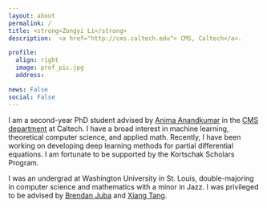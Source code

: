 ```yaml
---
layout: about
permalink: /
title: <strong>Zongyi Li</strong>
description:  <a href="http://cms.caltech.edu"> CMS, Caltech</a>.

profile:
  align: right
  image: prof_pic.jpg
  address: 

news: False
social: False
---
```


I am a second-year PhD student advised by [Anima Anandkumar](http://tensorlab.cms.caltech.edu/users/anima) 
in the [CMS department](href="http://cms.caltech.edu) at Caltech. 
I have a broad interest in machine learning, theoretical computer science, and applied math.
Recently, I have been working on developing deep learning methods for partial differential equations. 
I am fortunate to be supported by the Kortschak Scholars Program.

I was an undergrad at Washington University in St. Louis, 
double-majoring in computer science and mathematics with a minor in Jazz. 
I was privileged to be advised by [Brendan Juba](https://www.cse.wustl.edu/~bjuba/) and [Xiang Tang](https://www.math.wustl.edu/~xtang/).

